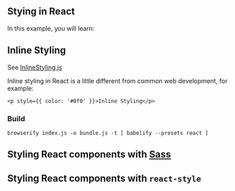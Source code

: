 Stying in React
---

In this example, you will learn:

## Inline Styling

See [InlineStyling.js](./InlineStying.js)

Inline styling in React is a little different from common web development, for example:

```
<p style={{ color: '#0f0' }}>Inline Styling</p>
```

### Build

```
browserify index.js -o bundle.js -t [ babelify --presets react ]
```

## Styling React components with [Sass](http://sass-lang.com)

## Styling React components with `react-style`
